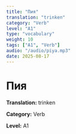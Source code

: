 ```yaml
---
title: "Пия"
translation: "trinken"
category: "Verb"
level: "A1"
type: "vocabulary"
weight: 10
tags: ["A1", "Verb"]
audio: "/audio/piya.mp3"
date: 2025-08-17
---
```


# Пия

**Translation:** trinken

**Category:** Verb

**Level:** A1

